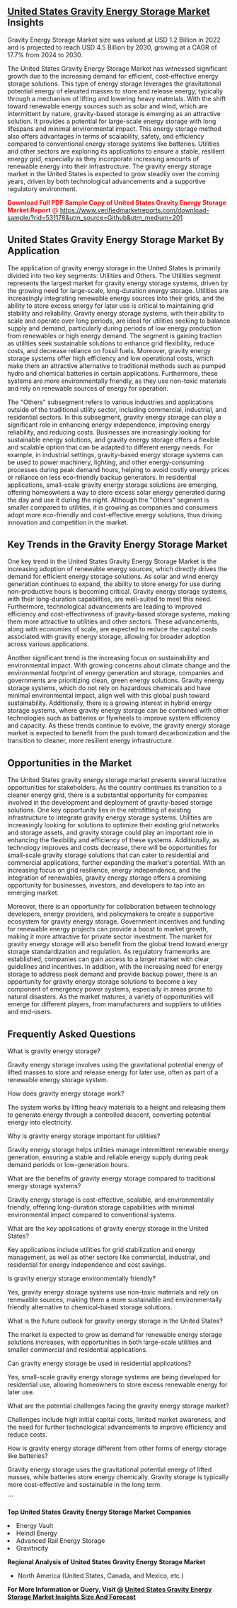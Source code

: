 <h2><a href="https://www.verifiedmarketreports.com/download-sample/?rid=531178&amp;utm_source=Github&amp;utm_medium=201" target="_blank">United States Gravity Energy Storage Market</a> Insights</h2><p>Gravity Energy Storage Market size was valued at USD 1.2 Billion in 2022 and is projected to reach USD 4.5 Billion by 2030, growing at a CAGR of 17.7% from 2024 to 2030.</p><p><p>The United States Gravity Energy Storage Market has witnessed significant growth due to the increasing demand for efficient, cost-effective energy storage solutions. This type of energy storage leverages the gravitational potential energy of elevated masses to store and release energy, typically through a mechanism of lifting and lowering heavy materials. With the shift toward renewable energy sources such as solar and wind, which are intermittent by nature, gravity-based storage is emerging as an attractive solution. It provides a potential for large-scale energy storage with long lifespans and minimal environmental impact. This energy storage method also offers advantages in terms of scalability, safety, and efficiency compared to conventional energy storage systems like batteries. Utilities and other sectors are exploring its applications to ensure a stable, resilient energy grid, especially as they incorporate increasing amounts of renewable energy into their infrastructure. The gravity energy storage market in the United States is expected to grow steadily over the coming years, driven by both technological advancements and a supportive regulatory environment.<p><span class=""><span style="color: #ff0000;"><strong>Download Full PDF Sample Copy of United States Gravity Energy Storage Market Report</strong> @ </span><a href="https://www.verifiedmarketreports.com/download-sample/?rid=531178&amp;utm_source=Github&amp;utm_medium=201" target="_blank">https://www.verifiedmarketreports.com/download-sample/?rid=531178&amp;utm_source=Github&amp;utm_medium=201</a></span></p></p><h2>United States Gravity Energy Storage Market By Application</h2><p>The application of gravity energy storage in the United States is primarily divided into two key segments: Utilities and Others. The Utilities segment represents the largest market for gravity energy storage systems, driven by the growing need for large-scale, long-duration energy storage. Utilities are increasingly integrating renewable energy sources into their grids, and the ability to store excess energy for later use is critical to maintaining grid stability and reliability. Gravity energy storage systems, with their ability to scale and operate over long periods, are ideal for utilities seeking to balance supply and demand, particularly during periods of low energy production from renewables or high energy demand. The segment is gaining traction as utilities seek sustainable solutions to enhance grid flexibility, reduce costs, and decrease reliance on fossil fuels. Moreover, gravity energy storage systems offer high efficiency and low operational costs, which make them an attractive alternative to traditional methods such as pumped hydro and chemical batteries in certain applications. Furthermore, these systems are more environmentally friendly, as they use non-toxic materials and rely on renewable sources of energy for operation.<p>The "Others" subsegment refers to various industries and applications outside of the traditional utility sector, including commercial, industrial, and residential sectors. In this subsegment, gravity energy storage can play a significant role in enhancing energy independence, improving energy reliability, and reducing costs. Businesses are increasingly looking for sustainable energy solutions, and gravity energy storage offers a flexible and scalable option that can be adapted to different energy needs. For example, in industrial settings, gravity-based energy storage systems can be used to power machinery, lighting, and other energy-consuming processes during peak demand hours, helping to avoid costly energy prices or reliance on less eco-friendly backup generators. In residential applications, small-scale gravity energy storage solutions are emerging, offering homeowners a way to store excess solar energy generated during the day and use it during the night. Although the "Others" segment is smaller compared to utilities, it is growing as companies and consumers adopt more eco-friendly and cost-effective energy solutions, thus driving innovation and competition in the market.<h2>Key Trends in the Gravity Energy Storage Market</h2><p>One key trend in the United States Gravity Energy Storage Market is the increasing adoption of renewable energy sources, which directly drives the demand for efficient energy storage solutions. As solar and wind energy generation continues to expand, the ability to store energy for use during non-productive hours is becoming critical. Gravity energy storage systems, with their long-duration capabilities, are well-suited to meet this need. Furthermore, technological advancements are leading to improved efficiency and cost-effectiveness of gravity-based storage systems, making them more attractive to utilities and other sectors. These advancements, along with economies of scale, are expected to reduce the capital costs associated with gravity energy storage, allowing for broader adoption across various applications. <p>Another significant trend is the increasing focus on sustainability and environmental impact. With growing concerns about climate change and the environmental footprint of energy generation and storage, companies and governments are prioritizing clean, green energy solutions. Gravity energy storage systems, which do not rely on hazardous chemicals and have minimal environmental impact, align well with this global push toward sustainability. Additionally, there is a growing interest in hybrid energy storage systems, where gravity energy storage can be combined with other technologies such as batteries or flywheels to improve system efficiency and capacity. As these trends continue to evolve, the gravity energy storage market is expected to benefit from the push toward decarbonization and the transition to cleaner, more resilient energy infrastructure.<h2>Opportunities in the Market</h2><p>The United States gravity energy storage market presents several lucrative opportunities for stakeholders. As the country continues its transition to a cleaner energy grid, there is a substantial opportunity for companies involved in the development and deployment of gravity-based storage solutions. One key opportunity lies in the retrofitting of existing infrastructure to integrate gravity energy storage systems. Utilities are increasingly looking for solutions to optimize their existing grid networks and storage assets, and gravity storage could play an important role in enhancing the flexibility and efficiency of these systems. Additionally, as technology improves and costs decrease, there will be opportunities for small-scale gravity storage solutions that can cater to residential and commercial applications, further expanding the market's potential. With an increasing focus on grid resilience, energy independence, and the integration of renewables, gravity energy storage offers a promising opportunity for businesses, investors, and developers to tap into an emerging market.<p>Moreover, there is an opportunity for collaboration between technology developers, energy providers, and policymakers to create a supportive ecosystem for gravity energy storage. Government incentives and funding for renewable energy projects can provide a boost to market growth, making it more attractive for private sector investment. The market for gravity energy storage will also benefit from the global trend toward energy storage standardization and regulation. As regulatory frameworks are established, companies can gain access to a larger market with clear guidelines and incentives. In addition, with the increasing need for energy storage to address peak demand and provide backup power, there is an opportunity for gravity energy storage solutions to become a key component of emergency power systems, especially in areas prone to natural disasters. As the market matures, a variety of opportunities will emerge for different players, from manufacturers and suppliers to utilities and end-users.<h2>Frequently Asked Questions</h2><p>What is gravity energy storage?</p><p>Gravity energy storage involves using the gravitational potential energy of lifted masses to store and release energy for later use, often as part of a renewable energy storage system.</p><p>How does gravity energy storage work?</p><p>The system works by lifting heavy materials to a height and releasing them to generate energy through a controlled descent, converting potential energy into electricity.</p><p>Why is gravity energy storage important for utilities?</p><p>Gravity energy storage helps utilities manage intermittent renewable energy generation, ensuring a stable and reliable energy supply during peak demand periods or low-generation hours.</p><p>What are the benefits of gravity energy storage compared to traditional energy storage systems?</p><p>Gravity energy storage is cost-effective, scalable, and environmentally friendly, offering long-duration storage capabilities with minimal environmental impact compared to conventional systems.</p><p>What are the key applications of gravity energy storage in the United States?</p><p>Key applications include utilities for grid stabilization and energy management, as well as other sectors like commercial, industrial, and residential for energy independence and cost savings.</p><p>Is gravity energy storage environmentally friendly?</p><p>Yes, gravity energy storage systems use non-toxic materials and rely on renewable sources, making them a more sustainable and environmentally friendly alternative to chemical-based storage solutions.</p><p>What is the future outlook for gravity energy storage in the United States?</p><p>The market is expected to grow as demand for renewable energy storage solutions increases, with opportunities in both large-scale utilities and smaller commercial and residential applications.</p><p>Can gravity energy storage be used in residential applications?</p><p>Yes, small-scale gravity energy storage systems are being developed for residential use, allowing homeowners to store excess renewable energy for later use.</p><p>What are the potential challenges facing the gravity energy storage market?</p><p>Challenges include high initial capital costs, limited market awareness, and the need for further technological advancements to improve efficiency and reduce costs.</p><p>How is gravity energy storage different from other forms of energy storage like batteries?</p><p>Gravity energy storage uses the gravitational potential energy of lifted masses, while batteries store energy chemically. Gravity storage is typically more cost-effective and sustainable in the long term.</p>```</p><p><strong>Top United States Gravity Energy Storage Market Companies</strong></p><div data-test-id=""><p><li>Energy Vault</li><li> Heindl Energy</li><li> Advanced Rail Energy Storage</li><li> Gravitricity</li></p><div><strong>Regional Analysis of&nbsp;United States Gravity Energy Storage Market</strong></div><ul><li dir="ltr"><p dir="ltr">North America&nbsp;(United States, Canada, and Mexico, etc.)</p></li></ul><p><strong>For More Information or Query, Visit @&nbsp;</strong><strong><a href="https://www.verifiedmarketreports.com/product/gravity-energy-storage-market/?utm_source=Github&amp;utm_medium=201" target="_blank">United States Gravity Energy Storage Market Insights Size And Forecast</a></strong></p></div>
